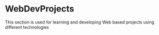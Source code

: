 # WebDevProjects
This section is used for learning and developing Web based projects using different technologies
